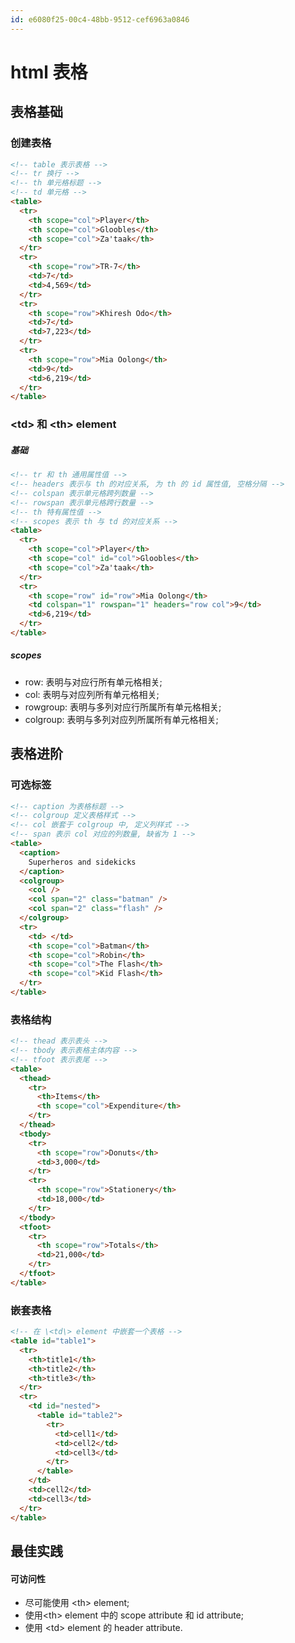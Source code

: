 ```yaml
---
id: e6080f25-00c4-48bb-9512-cef6963a0846
---
```


# html 表格

## 表格基础

### 创建表格

```html
<!-- table 表示表格 -->
<!-- tr 换行 -->
<!-- th 单元格标题 -->
<!-- td 单元格 -->
<table>
  <tr>
    <th scope="col">Player</th>
    <th scope="col">Gloobles</th>
    <th scope="col">Za'taak</th>
  </tr>
  <tr>
    <th scope="row">TR-7</th>
    <td>7</td>
    <td>4,569</td>
  </tr>
  <tr>
    <th scope="row">Khiresh Odo</th>
    <td>7</td>
    <td>7,223</td>
  </tr>
  <tr>
    <th scope="row">Mia Oolong</th>
    <td>9</td>
    <td>6,219</td>
  </tr>
</table>
```

### \<td\> 和 \<th\> element

##### 基础

```html
<!-- tr 和 th 通用属性值 -->
<!-- headers 表示与 th 的对应关系, 为 th 的 id 属性值, 空格分隔 -->
<!-- colspan 表示单元格跨列数量 -->
<!-- rowspan 表示单元格跨行数量 -->
<!-- th 特有属性值 -->
<!-- scopes 表示 th 与 td 的对应关系 -->
<table>
  <tr>
    <th scope="col">Player</th>
    <th scope="col" id="col">Gloobles</th>
    <th scope="col">Za'taak</th>
  </tr>
  <tr>
    <th scope="row" id="row">Mia Oolong</th>
    <td colspan="1" rowspan="1" headers="row col">9</td>
    <td>6,219</td>
  </tr>
</table>
```

##### scopes

- row: 表明与对应行所有单元格相关;
- col: 表明与对应列所有单元格相关;
- rowgroup: 表明与多列对应行所属所有单元格相关;
- colgroup: 表明与多列对应列所属所有单元格相关;

## 表格进阶

### 可选标签

```html
<!-- caption 为表格标题 -->
<!-- colgroup 定义表格样式 -->
<!-- col 嵌套于 colgroup 中, 定义列样式 -->
<!-- span 表示 col 对应的列数量, 缺省为 1 -->
<table>
  <caption>
    Superheros and sidekicks
  </caption>
  <colgroup>
    <col />
    <col span="2" class="batman" />
    <col span="2" class="flash" />
  </colgroup>
  <tr>
    <td> </td>
    <th scope="col">Batman</th>
    <th scope="col">Robin</th>
    <th scope="col">The Flash</th>
    <th scope="col">Kid Flash</th>
  </tr>
</table>
```

### 表格结构

```html
<!-- thead 表示表头 -->
<!-- tbody 表示表格主体内容 -->
<!-- tfoot 表示表尾 -->
<table>
  <thead>
    <tr>
      <th>Items</th>
      <th scope="col">Expenditure</th>
    </tr>
  </thead>
  <tbody>
    <tr>
      <th scope="row">Donuts</th>
      <td>3,000</td>
    </tr>
    <tr>
      <th scope="row">Stationery</th>
      <td>18,000</td>
    </tr>
  </tbody>
  <tfoot>
    <tr>
      <th scope="row">Totals</th>
      <td>21,000</td>
    </tr>
  </tfoot>
</table>
```

### 嵌套表格

```html
<!-- 在 \<td\> element 中嵌套一个表格 -->
<table id="table1">
  <tr>
    <th>title1</th>
    <th>title2</th>
    <th>title3</th>
  </tr>
  <tr>
    <td id="nested">
      <table id="table2">
        <tr>
          <td>cell1</td>
          <td>cell2</td>
          <td>cell3</td>
        </tr>
      </table>
    </td>
    <td>cell2</td>
    <td>cell3</td>
  </tr>
</table>
```

## 最佳实践

#### 可访问性

- 尽可能使用 \<th\> element;
- 使用\<th\> element 中的 scope attribute 和 id attribute;
- 使用 \<td\> element 的 header attribute.
